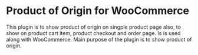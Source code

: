 <h1>Product of Origin for WooCommerce</h1>

<p>This plugin is to show product of origin on singple product page also, to show on product cart item, product checkout and order page. Is is used along with WooCommerce. Main purpose of the plugin is to show product of origin.</p>
